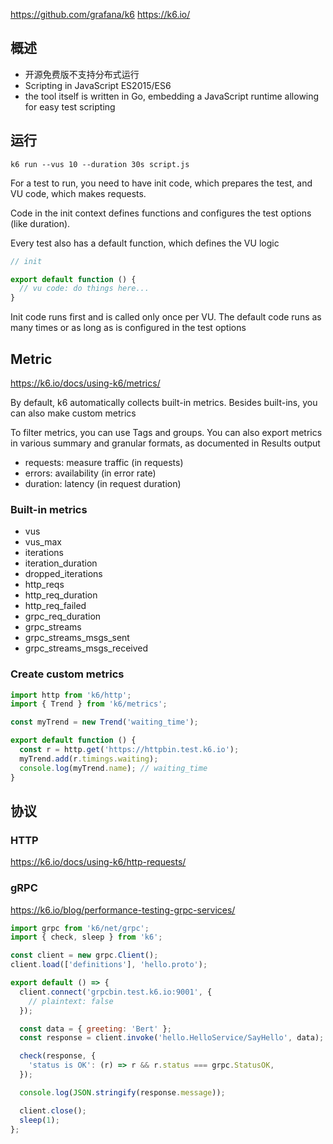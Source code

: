 
<https://github.com/grafana/k6>
<https://k6.io/>

## 概述

- 开源免费版不支持分布式运行
- Scripting in JavaScript ES2015/ES6
- the tool itself is written in Go, embedding a JavaScript runtime allowing for easy test scripting

## 运行 

`k6 run --vus 10 --duration 30s script.js`

For a test to run, you need to have init code, which prepares the test, and VU code, which makes requests.

Code in the init context defines functions and configures the test options (like duration).

Every test also has a default function, which defines the VU logic

```js
// init

export default function () {
  // vu code: do things here...
}
```

Init code runs first and is called only once per VU. The default code runs as many times or as long as is configured in the test options

## Metric

<https://k6.io/docs/using-k6/metrics/>

By default, k6 automatically collects built-in metrics. Besides built-ins, you can also make custom metrics

To filter metrics, you can use Tags and groups. You can also export metrics in various summary and granular formats, as documented in Results output

- requests: measure traffic (in requests)
- errors:   availability (in error rate)
- duration: latency (in request duration) 

### Built-in metrics

- vus
- vus_max
- iterations
- iteration_duration
- dropped_iterations
- http_reqs
- http_req_duration
- http_req_failed
- grpc_req_duration
- grpc_streams
- grpc_streams_msgs_sent
- grpc_streams_msgs_received

### Create custom metrics

```js
import http from 'k6/http';
import { Trend } from 'k6/metrics';

const myTrend = new Trend('waiting_time');

export default function () {
  const r = http.get('https://httpbin.test.k6.io');
  myTrend.add(r.timings.waiting);
  console.log(myTrend.name); // waiting_time
}
```

## 协议

### HTTP

<https://k6.io/docs/using-k6/http-requests/>

### gRPC

<https://k6.io/blog/performance-testing-grpc-services/>

```js
import grpc from 'k6/net/grpc';
import { check, sleep } from 'k6';

const client = new grpc.Client();
client.load(['definitions'], 'hello.proto');

export default () => {
  client.connect('grpcbin.test.k6.io:9001', {
    // plaintext: false
  });

  const data = { greeting: 'Bert' };
  const response = client.invoke('hello.HelloService/SayHello', data);

  check(response, {
    'status is OK': (r) => r && r.status === grpc.StatusOK,
  });

  console.log(JSON.stringify(response.message));

  client.close();
  sleep(1);
};
```
